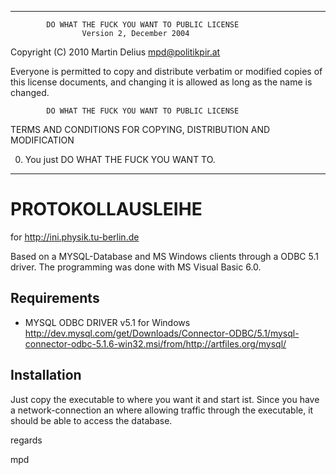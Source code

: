 ********************************************************************
            DO WHAT THE FUCK YOU WANT TO PUBLIC LICENSE
                    Version 2, December 2004

 Copyright (C) 2010 Martin Delius <mpd@politikpir.at>

 Everyone is permitted to copy and distribute verbatim or modified
 copies of this license documents, and changing it is allowed as long
 as the name is changed.

            DO WHAT THE FUCK YOU WANT TO PUBLIC LICENSE
   TERMS AND CONDITIONS FOR COPYING, DISTRIBUTION AND MODIFICATION

  0. You just DO WHAT THE FUCK YOU WANT TO.
*********************************************************************

PROTOKOLLAUSLEIHE
=================


for <http://ini.physik.tu-berlin.de>

Based on a MYSQL-Database and MS Windows clients through a ODBC 5.1 driver.
The programming was done with MS Visual Basic 6.0.


Requirements
------------

* MYSQL ODBC DRIVER v5.1 for Windows
	<http://dev.mysql.com/get/Downloads/Connector-ODBC/5.1/mysql-connector-odbc-5.1.6-win32.msi/from/http://artfiles.org/mysql/>

Installation
------------

Just copy the executable to where you want it and start ist. Since you have a network-connection an where allowing traffic through the executable, it should be able to access the database.

regards

mpd

